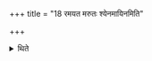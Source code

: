 +++
title = "18 रमयत मरुतः श्येनमायिनमिति"

+++

<details><summary>थिते</summary>

रमयत मरुतः श्येनमायिनमिति पश्चाद्वातं प्रतिमीवति १८
</details>
